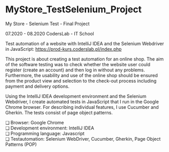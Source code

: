 # MyStore_TestSelenium_Project
My Store - Selenium Test - Final Project

07.2020 - 08.2020 
CodersLab - IT School

Test automation of a website with IntelliJ IDEA and the Selenium Webdriver in JavaScript:
https://prod-kurs.coderslab.pl/index.php

This project is about creating a test automation for an online shop. The aim of the software testing was to check whether the website user could register (create an account) and then log in without any problems. 
Furthermore, the usability and use of the online shop should be ensured from the product view and selection to the check-out process including payment and delivery options.

Using the IntelliJ IDEA development environment and the Selenium Webdriver, 
I create automated tests in JavaScript that I run in the Google Chrome browser. 
For describing individual features, I use Cucumber and Gherkin. The tests consist of page object patterns.


❑ Browser: Google Chrome                                                        
❑ Development environment: IntelliJ IDEA                                                          
❑ Programming language: Javascript                                                              
❑ Testautomation: Selenium WebDriver, Cucumber, Gherkin, Page Object Patterns (POP)
